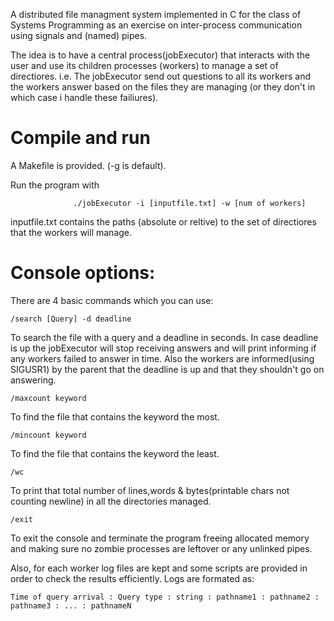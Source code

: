 A distributed file managment system implemented in C for the class of Systems Programming
as an exercise on inter-process communication using signals and (named) pipes.

The idea is to have a central process(jobExecutor) that interacts with the user and use its
children processes (workers) to manage a set of directiores.
i.e. The jobExecutor send out questions to all its workers and the workers answer based on the
files they are managing (or they don't in which case i handle these failiures).

# Compile and run
A Makefile is provided. (-g is default).

Run the program with 

                  ./jobExecutor -i [inputfile.txt] -w [num of workers]
inputfile.txt contains the paths (absolute or reltive) to the set of directiores that the workers will manage.

# Console options:

There are 4 basic commands which you can use:
  ```
  /search [Query] -d deadline
  ```
  To search the file with a query and a deadline in seconds.
  In case deadline is up the jobExecutor will stop receiving answers and will print informing if any workers failed to answer in time.
  Also the workers are informed(using SIGUSR1) by the parent that the deadline is up and that they shouldn't go on answering.
  ```
  /maxcount keyword
  ```
  To find the file that contains the keyword the most.
  ```
  /mincount keyword
  ```
  To find the file that contains the keyword the least.
  ```
  /wc
  ```
  To print that total number of lines,words & bytes(printable chars not counting newline) in all the directories managed.
  ```
  /exit
  ```
  To exit the console and terminate the program freeing allocated memory and making sure no zombie processes are leftover
  or any unlinked pipes.

Also, for each worker log files are kept and some scripts are provided in order to check the results efficiently.
Logs are formated as:
```
Time of query arrival : Query type : string : pathname1 : pathname2 : pathname3 : ... : pathnameN
```
